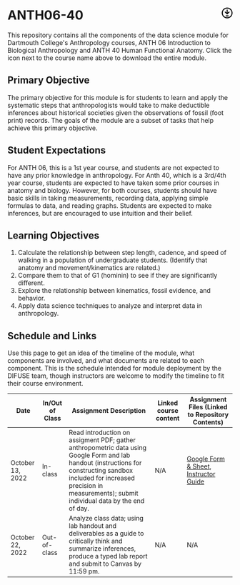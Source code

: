 # ANTH06-40 <a href="https://github.com/difuse-dartmouth/ANTH06-40_22F/archive/refs/heads/main.zip"><img src="https://github.com/difuse-dartmouth/.github/blob/ecc522189d093025100d24feef5fc134f592c677/profile/download_button.png" alt="Download the entire module" align="right" style="width: 0.25in;"></a>

This repository contains all the components of the data science module for Dartmouth College's Anthropology courses, ANTH 06 Introduction to Biological Anthropology and ANTH 40 Human Functional Anatomy. Click the icon next to the course name above to download the entire module.

## Primary Objective

The primary objective for this module is for students to learn and apply the systematic steps that anthropologists would take to make deductible inferences about historical societies given the observations of fossil (foot print) records. The goals of the module are a subset of tasks that help achieve this primary objective.

## Student Expectations

For ANTH 06, this is a 1st year course, and students are not expected to have any prior knowledge in anthropology. For Anth 40, which is a 3rd/4th year course, students are expected to have taken some prior courses in anatomy and biology. However, for both courses, students should have basic skills in taking measurements, recording data, applying simple formulas to data, and reading graphs. Students are expected to make inferences, but are encouraged to use intuition and their belief.

## Learning Objectives
1.	Calculate the relationship between step length, cadence, and speed of walking in a population of undergraduate students. (Identify that anatomy and movement/kinematics are related.)
2.	Compare them to that of G1 (hominin) to see if they are significantly different.
3.	Explore the relationship between kinematics, fossil evidence, and behavior.
4.	Apply data science techniques to analyze and interpret data in anthropology.


## Schedule and Links

Use this page to get an idea of the timeline of the module, what components are involved, and what documents are related to each component. This is the schedule intended for module deployment by the DIFUSE team, though instructors are welcome to modify the timeline to fit their course environment.

| Date             |  In/Out of Class | Assignment Description                     | Linked course content                                    | Assignment Files (Linked to Repository Contents) |
|------------------|-----------------|--------------------------------------------------|-------------------------------------------------|--------------------------------------------------|
| October 13, 2022 | In-class      |  Read introduction on assigment PDF; gather anthropometric data using Google Form and lab handout (instructions for constructing sandbox included for increased precision in measurements); submit individual data by the end of day.  | N/A| [Google Form & Sheet](https://github.com/difuse-dartmouth/ANTH06-40_22F/blob/main/completed_module/components/input_form.md), [Instructor Guide](https://github.com/difuse-dartmouth/ANTH06-40_22F/tree/main/completed_module/components)                          |
| October 22, 2022 | Out-of-class      | Analyze class data; using lab handout and deliverables as a guide to critically think and summarize inferences, produce a typed lab report and submit to Canvas by 11:59 pm. | 	N/A | N/A |
